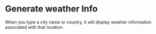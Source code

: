 # Generate weather Info

When you type a city name or country, it will display weather information associated with that location.
